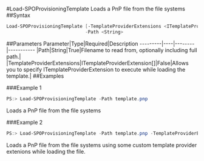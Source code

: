 #Load-SPOProvisioningTemplate
Loads a PnP file from the file systems
##Syntax
```powershell
Load-SPOProvisioningTemplate [-TemplateProviderExtensions <ITemplateProviderExtension[]>]
                             -Path <String>
```


##Parameters
Parameter|Type|Required|Description
---------|----|--------|-----------
|Path|String|True|Filename to read from, optionally including full path.|
|TemplateProviderExtensions|ITemplateProviderExtension[]|False|Allows you to specify ITemplateProviderExtension to execute while loading the template.|
##Examples

###Example 1
```powershell
PS:> Load-SPOProvisioningTemplate -Path template.pnp
```
Loads a PnP file from the file systems

###Example 2
```powershell
PS:> Load-SPOProvisioningTemplate -Path template.pnp -TemplateProviderExtensions $extensions
```
Loads a PnP file from the file systems using some custom template provider extenions while loading the file.
